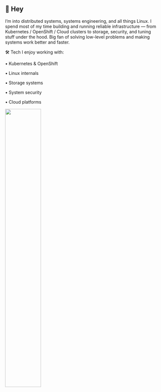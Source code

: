 ## 👋 Hey
I’m into distributed systems, systems engineering, and all things Linux.
I spend most of my time building and running reliable infrastructure — from Kubernetes / OpenShift / Cloud clusters to storage, security, and tuning stuff under the hood. Big fan of solving low-level problems and making systems work better and faster.

🛠️ Tech I enjoy working with:

• Kubernetes & OpenShift

• Linux internals

• Storage systems

• System security

• Cloud platforms

<img align="left" width=48% src="https://github-readme-stats.vercel.app/api?username=prashant-sb&show_icons=true&theme=merko" />


